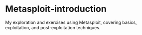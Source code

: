 # Metasploit-introduction
My exploration and exercises using Metasploit, covering basics, exploitation, and post-exploitation techniques.
